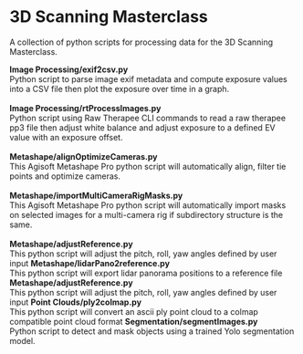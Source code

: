 # 3D Scanning Masterclass
A collection of python scripts for processing data for the 3D Scanning Masterclass.

<b>Image Processing/exif2csv.py</b><br>
Python script to parse image exif metadata and compute exposure values into a CSV file then plot the exposure over time in a graph.<br><br>
<b>Image Processing/rtProcessImages.py</b><br>
Python script using Raw Therapee CLI commands to read a raw therapee pp3 file then adjust white balance and adjust exposure to a defined EV value with an exposure offset.<br><br>
<b>Metashape/alignOptimizeCameras.py</b><br>
This Agisoft Metashape Pro python script will automatically align, filter tie points and optimize cameras.<br><br>
<b>Metashape/importMultiCameraRigMasks.py</b><br>
This Agisoft Metashape Pro python script will automatically import masks on selected images for a multi-camera rig if subdirectory structure is the same.<br><br>
<b>Metashape/adjustReference.py</b><br>
This python script will adjust the pitch, roll, yaw angles defined by user input
<b>Metashape/lidarPano2reference.py</b><br>
This python script will export lidar panorama positions to a reference file
<b>Metashape/adjustReference.py</b><br>
This python script will adjust the pitch, roll, yaw angles defined by user input
<b>Point Clouds/ply2colmap.py</b><br>
This python script will convert an ascii ply point cloud to a colmap compatible point cloud format
<b>Segmentation/segmentImages.py</b><br>
Python script to detect and mask objects using a trained Yolo segmentation model.<br><br>
